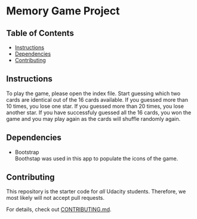 # Memory Game Project

## Table of Contents

* [Instructions](#instructions)
* [Dependencies](#dependencies)
* [Contributing](#contributing)

## Instructions

To play the game, please open the index file.
Start guessing which two cards are identical out of the 16 cards available.
If you guessed more than 10 times, you lose one star.
If you guessed more than 20 times, you lose another star.
If you have successfuly guessed all the 16 cards, you won the game and you may play again as the cards will shuffle randomly again.

## Dependencies
* Bootstrap<br />
	Boothstap was used in this app to populate the icons of the game.

## Contributing

This repository is the starter code for _all_ Udacity students. Therefore, we most likely will not accept pull requests.

For details, check out [CONTRIBUTING.md](CONTRIBUTING.md).
